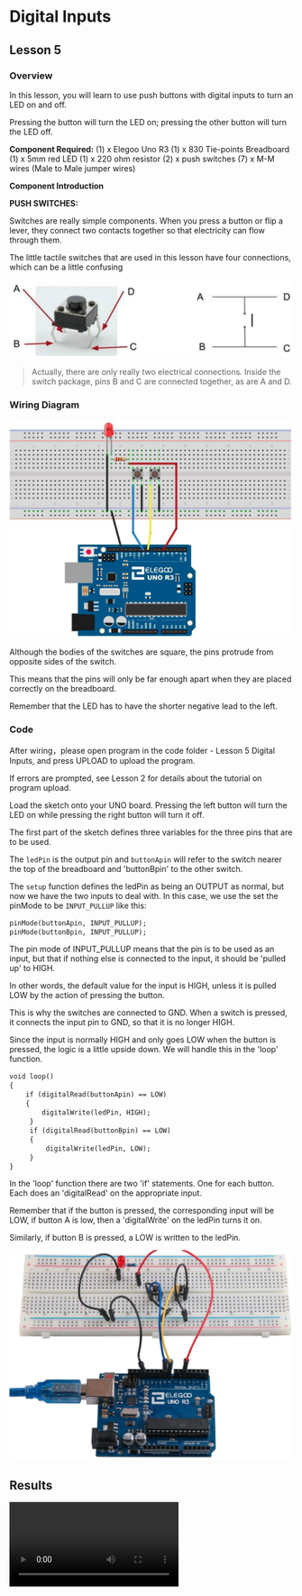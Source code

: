 # Digital Inputs

## Lesson 5

### Overview

In this lesson, you will learn to use push buttons with digital inputs to turn an LED on and off.

Pressing the button will turn the LED on; pressing the other button will turn the LED off.

**Component Required:**
(1) x Elegoo Uno R3
(1) x 830 Tie-points Breadboard
(1) x 5mm red LED
(1) x 220 ohm resistor
(2) x push switches
(7) x M-M wires (Male to Male jumper wires)

**Component Introduction**

**PUSH SWITCHES:**

Switches are really simple components. When you press a button or flip a lever, they connect two contacts together so that electricity can flow through them.

The little tactile switches that are used in this lesson have four connections, which can be a little confusing

![buttons](digital_inputs_1.png)

> Actually, there are only really two electrical connections. Inside the switch package, pins B and C are connected together, as are A and D.

### Wiring Diagram

![wiring diagram](digital_inputs_2.png)

Although the bodies of the switches are square, the pins protrude from opposite
sides of the switch.

This means that the pins will only be far enough apart when they are placed correctly on the breadboard.

Remember that the LED has to have the shorter negative lead to the left.

### Code

After wiring，please open program in the code folder - Lesson 5 Digital Inputs, and press UPLOAD to upload the program.

If errors are prompted, see Lesson 2 for details about the tutorial on program upload.

Load the sketch onto your UNO board. Pressing the left button will turn the LED on while pressing the right button will turn it off.

The first part of the sketch defines three variables for the three pins that are to be used.

The `ledPin` is the output pin and `buttonApin` will refer to the switch nearer
the top of the breadboard and 'buttonBpin' to the other switch.

The `setup` function defines the ledPin as being an OUTPUT as normal, but now we
have the two inputs to deal with. In this case, we use the set the pinMode to be
`INPUT_PULLUP` like this:

```
pinMode(buttonApin, INPUT_PULLUP);
pinMode(buttonBpin, INPUT_PULLUP);
```

The pin mode of INPUT_PULLUP means that the pin is to be used as an input, but
that if nothing else is connected to the input, it should be 'pulled up' to HIGH.

In other words, the default value for the input is HIGH, unless it is pulled LOW by the action of pressing the button.

This is why the switches are connected to GND. When a switch is pressed, it
connects the input pin to GND, so that it is no longer HIGH.

Since the input is normally HIGH and only goes LOW when the button is pressed, the logic is a little upside down. We will handle this in the 'loop' function.

```
void loop()
{
    if (digitalRead(buttonApin) == LOW)
    {
        digitalWrite(ledPin, HIGH);
     }
     if (digitalRead(buttonBpin) == LOW)
     {
         digitalWrite(ledPin, LOW);
     }
}
```

In the 'loop' function there are two 'if' statements. One for each button. Each does an 'digitalRead' on the appropriate input.

Remember that if the button is pressed, the corresponding input will be LOW, if
button A is low, then a 'digitalWrite' on the ledPin turns it on.

Similarly, if button B is pressed, a LOW is written to the ledPin.

![example](digital_inputs_3.png)

## Results

![proof](digital_inputs.mp4)

